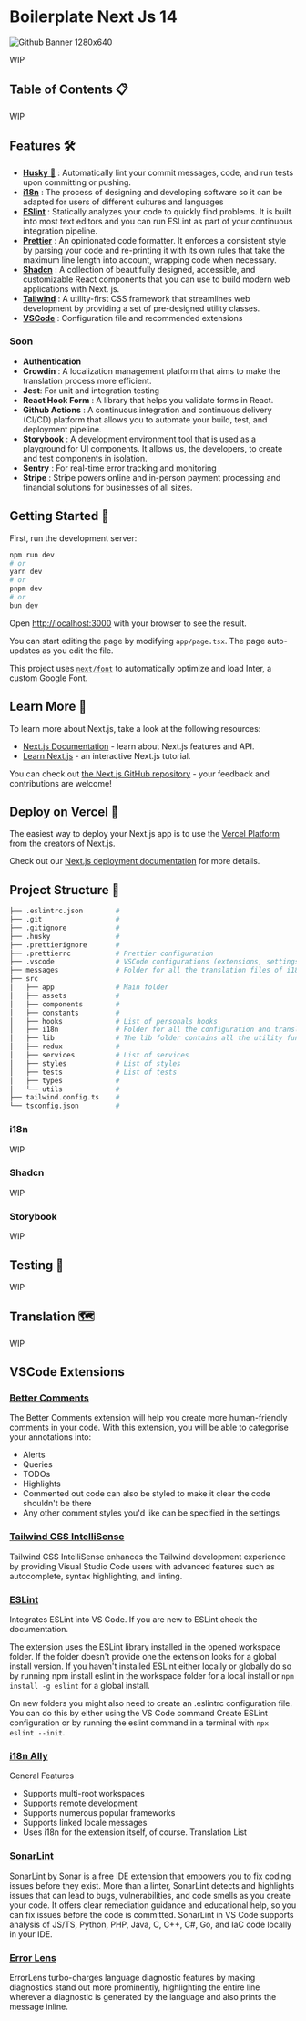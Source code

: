 # Boilerplate Next Js 14

![Github Banner 1280x640](https://github.com/cfatrane/nextjs-boilerplate/assets/17748314/392e9faa-349e-4a31-b550-b72c89709829)

WIP

## Table of Contents 📋

WIP

## Features 🛠️

- [**Husky** 🐶](https://typicode.github.io/husky/) : Automatically lint your commit messages, code, and run tests upon committing or pushing.
- [**i18n**](https://next-intl-docs.vercel.app/) : The process of designing and developing software so it can be adapted for users of different cultures and languages
- [**ESlint**](https://eslint.org/) : Statically analyzes your code to quickly find problems. It is built into most text editors and you can run ESLint as part of your continuous integration pipeline.
- [**Prettier**](https://prettier.io/) : An opinionated code formatter. It enforces a consistent style by parsing your code and re-printing it with its own rules that take the maximum line length into account, wrapping code when necessary.
- [**Shadcn**](https://ui.shadcn.com/) : A collection of beautifully designed, accessible, and customizable React components that you can use to build modern web applications with Next. js.
- [**Tailwind**](https://tailwindcss.com/) : A utility-first CSS framework that streamlines web development by providing a set of pre-designed utility classes.
- [**VSCode**](https://marketplace.visualstudio.com/vscode) : Configuration file and recommended extensions

### Soon

- **Authentication**
- **Crowdin** : A localization management platform that aims to make the translation process more efficient.
- **Jest**: For unit and integration testing
- **React Hook Form** : A library that helps you validate forms in React.
- **Github Actions** : A continuous integration and continuous delivery (CI/CD) platform that allows you to automate your build, test, and deployment pipeline.
- **Storybook** : A development environment tool that is used as a playground for UI components. It allows us, the developers, to create and test components in isolation.
- **Sentry** : For real-time error tracking and monitoring
- **Stripe** : Stripe powers online and in-person payment processing and financial solutions for businesses of all sizes.

## Getting Started 🤔

First, run the development server:

```bash
npm run dev
# or
yarn dev
# or
pnpm dev
# or
bun dev
```

Open [http://localhost:3000](http://localhost:3000) with your browser to see the result.

You can start editing the page by modifying `app/page.tsx`. The page auto-updates as you edit the file.

This project uses [`next/font`](https://nextjs.org/docs/basic-features/font-optimization) to automatically optimize and load Inter, a custom Google Font.

## Learn More 🧠

To learn more about Next.js, take a look at the following resources:

- [Next.js Documentation](https://nextjs.org/docs) - learn about Next.js features and API.
- [Learn Next.js](https://nextjs.org/learn) - an interactive Next.js tutorial.

You can check out [the Next.js GitHub repository](https://github.com/vercel/next.js/) - your feedback and contributions are welcome!

## Deploy on Vercel 🚀

The easiest way to deploy your Next.js app is to use the [Vercel Platform](https://vercel.com/new?utm_medium=default-template&filter=next.js&utm_source=create-next-app&utm_campaign=create-next-app-readme) from the creators of Next.js.

Check out our [Next.js deployment documentation](https://nextjs.org/docs/deployment) for more details.

## Project Structure 📁

```bash
├── .eslintrc.json        #
├── .git                  #
├── .gitignore            #
├── .husky                #
├── .prettierignore       #
├── .prettierrc           # Prettier configuration
├── .vscode               # VSCode configurations (extensions, settings ...)
├── messages              # Folder for all the translation files of i18n
├── src
│   ├── app               # Main folder
│   ├── assets            #
│   ├── components        #
│   ├── constants         #
│   ├── hooks             # List of personals hooks
│   ├── i18n              # Folder for all the configuration and translations files
│   ├── lib               # The lib folder contains all the utility functions
│   ├── redux             #
│   ├── services          # List of services
│   ├── styles            # List of styles
│   ├── tests             # List of tests
│   ├── types             #
│   └── utils             #
├── tailwind.config.ts    #
└── tsconfig.json         #
```

### i18n

WIP

### Shadcn

WIP

### Storybook

WIP

## Testing 🧪

WIP

## Translation 🗺️

WIP

## VSCode Extensions

### [Better Comments](https://marketplace.visualstudio.com/items?itemName=aaron-bond.better-comments)

The Better Comments extension will help you create more human-friendly comments in your code.
With this extension, you will be able to categorise your annotations into:

- Alerts
- Queries
- TODOs
- Highlights
- Commented out code can also be styled to make it clear the code shouldn't be there
- Any other comment styles you'd like can be specified in the settings

### [Tailwind CSS IntelliSense](https://marketplace.visualstudio.com/items?itemName=bradlc.vscode-tailwindcss)

Tailwind CSS IntelliSense enhances the Tailwind development experience by providing Visual Studio Code users with advanced features such as autocomplete, syntax highlighting, and linting.

### [ESLint](https://marketplace.visualstudio.com/items?itemName=dbaeumer.vscode-eslint)

Integrates ESLint into VS Code. If you are new to ESLint check the documentation.

The extension uses the ESLint library installed in the opened workspace folder. If the folder doesn't provide one the extension looks for a global install version. If you haven't installed ESLint either locally or globally do so by running npm install eslint in the workspace folder for a local install or `npm install -g eslint` for a global install.

On new folders you might also need to create an .eslintrc configuration file. You can do this by either using the VS Code command Create ESLint configuration or by running the eslint command in a terminal with `npx eslint --init`.

### [i18n Ally](https://marketplace.visualstudio.com/items?itemName=SonarSource.sonarlint-vscode)

General Features

- Supports multi-root workspaces
- Supports remote development
- Supports numerous popular frameworks
- Supports linked locale messages
- Uses i18n for the extension itself, of course. Translation List

### [SonarLint](https://marketplace.visualstudio.com/items?itemName=Lokalise.i18n-ally)

SonarLint by Sonar is a free IDE extension that empowers you to fix coding issues before they exist. More than a linter, SonarLint detects and highlights issues that can lead to bugs, vulnerabilities, and code smells as you create your code. It offers clear remediation guidance and educational help, so you can fix issues before the code is committed. SonarLint in VS Code supports analysis of JS/TS, Python, PHP, Java, C, C++, C#, Go, and IaC code locally in your IDE.

### [Error Lens](https://marketplace.visualstudio.com/items?itemName=usernamehw.errorlens)

ErrorLens turbo-charges language diagnostic features by making diagnostics stand out more prominently, highlighting the entire line wherever a diagnostic is generated by the language and also prints the message inline.
